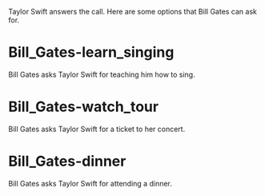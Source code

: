 Taylor Swift answers the call. Here are some options that Bill Gates can ask for. 

# Bill_Gates-learn_singing
Bill Gates asks Taylor Swift for teaching him how to sing.

# Bill_Gates-watch_tour
Bill Gates asks Taylor Swift for a ticket to her concert.

# Bill_Gates-dinner
Bill Gates asks Taylor Swift for attending a dinner.
